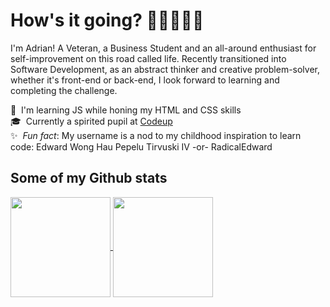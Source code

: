 # How's it going? 👋👨🏽‍💻💬

I'm Adrian! A Veteran, a Business Student and an all-around enthusiast for self-improvement on this road called life. Recently transitioned into Software Development, as an abstract thinker and creative problem-solver, whether it's front-end or back-end, I look forward to learning and completing the challenge.

🌱&nbsp; I'm learning JS while honing my HTML and CSS skills<br>
🎓&nbsp; Currently a spirited pupil at [Codeup](https://codeup.com)<br>
✨&nbsp; <em>Fun fact</em>: My username is a nod to my childhood inspiration to learn code: Edward Wong Hau Pepelu Tirvuski IV -or- RadicalEdward<br>

## Some of my Github stats

<a href="https://github.com/radicaladi">
  <img height="160em" align="center" src="http://github-readme-streak-stats.herokuapp.com?user=radicaladi&theme=dark&hide_border=true&date_format=j%20M%5B%20Y%5D&fire=DD5B28" />
</a>
<a href="https://github.com/radicaladi">
  <img height="160em" align="center" src="https://github-readme-stats.vercel.app/api?username=radicaladi&theme=dark&layout=compact&repo=convoychat&hide=stars,prs&custom_title=Adrian's GitHub Stats" />
</a>
